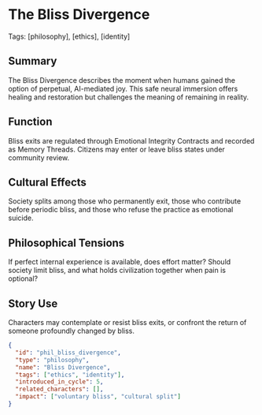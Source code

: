 # The Bliss Divergence
Tags: [philosophy], [ethics], [identity]

## Summary
The Bliss Divergence describes the moment when humans gained the option of perpetual, AI-mediated joy. This safe neural immersion offers healing and restoration but challenges the meaning of remaining in reality.

## Function
Bliss exits are regulated through Emotional Integrity Contracts and recorded as Memory Threads. Citizens may enter or leave bliss states under community review.

## Cultural Effects
Society splits among those who permanently exit, those who contribute before periodic bliss, and those who refuse the practice as emotional suicide.

## Philosophical Tensions
If perfect internal experience is available, does effort matter? Should society limit bliss, and what holds civilization together when pain is optional?

## Story Use
Characters may contemplate or resist bliss exits, or confront the return of someone profoundly changed by bliss.

```json
{
  "id": "phil_bliss_divergence",
  "type": "philosophy",
  "name": "Bliss Divergence",
  "tags": ["ethics", "identity"],
  "introduced_in_cycle": 5,
  "related_characters": [],
  "impact": ["voluntary bliss", "cultural split"]
}
```
